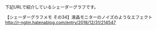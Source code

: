 下記URLで紹介しているシェーダーグラフです。<br>
	
【シェーダーグラフメモ その34】液晶モニターのノイズのようなエフェクト
<br>
http://r-ngtm.hatenablog.com/entry/2018/12/31/214547